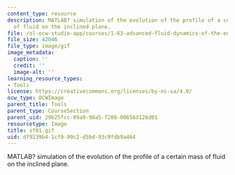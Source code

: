 ```yaml
---
content_type: resource
description: MATLAB? simulation of the evolution of the profile of a certain mass
  of fluid on the inclined plane.
file: /ol-ocw-studio-app/courses/1-63-advanced-fluid-dynamics-of-the-environment-fall-2002/d79239b41cf999c2d5bd93c9fdb9a464_sf01.gif
file_size: 42046
file_type: image/gif
image_metadata:
  caption: ''
  credit: ''
  image-alt: ''
learning_resource_types:
- Tools
license: https://creativecommons.org/licenses/by-nc-sa/4.0/
ocw_type: OCWImage
parent_title: Tools
parent_type: CourseSection
parent_uid: 29b25fcc-09a9-90a5-f208-00656d126d01
resourcetype: Image
title: sf01.gif
uid: d79239b4-1cf9-99c2-d5bd-93c9fdb9a464
---
```

MATLAB? simulation of the evolution of the profile of a certain mass of fluid on the inclined plane.